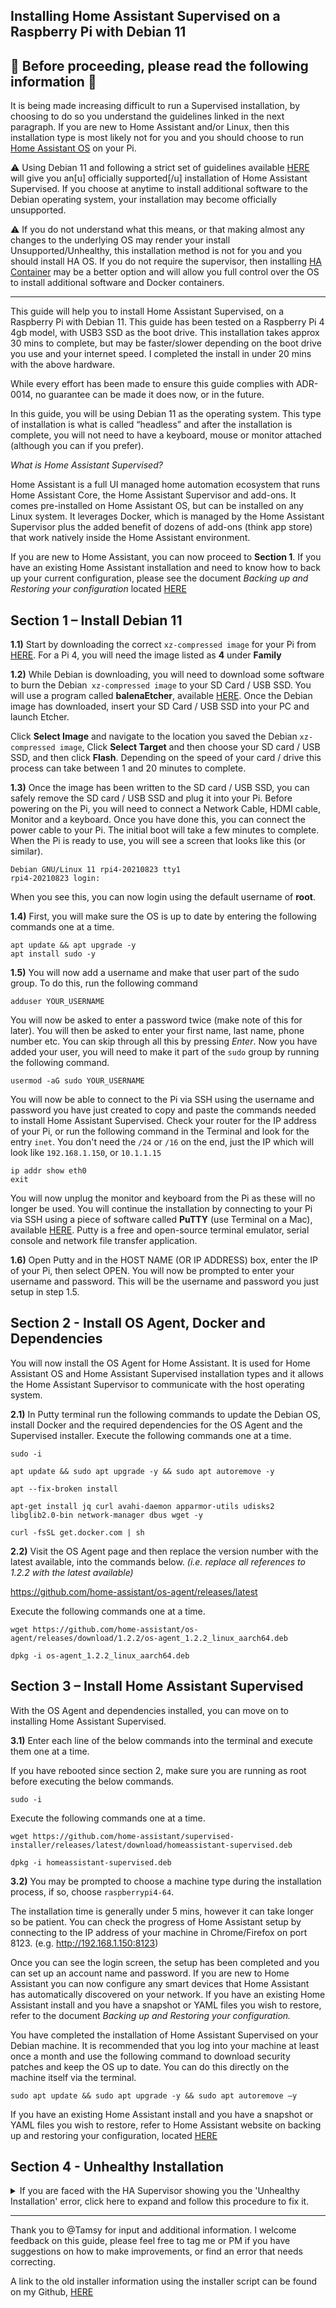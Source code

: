 ## Installing Home Assistant Supervised on a Raspberry Pi with Debian 11

##  :stop_sign: Before proceeding, please read the following information :stop_sign: 

It is being made increasing difficult to run a Supervised installation, by choosing to do so you understand the guidelines linked in the next paragraph. If you are new to Home Assistant and/or Linux, then this installation type is most likely not for you and you should choose to run [Home Assistant OS](https://www.home-assistant.io/installation/raspberrypi) on your Pi. 

:warning: Using Debian 11 and following a strict set of guidelines available [HERE](https://github.com/home-assistant/architecture/blob/6da4482d171f2ef04de9320d313526653b5818b4/adr/0014-home-assistant-supervised.md) will give you an[u] officially supported[/u] installation of Home Assistant Supervised. If you choose at anytime to install additional software to the Debian operating system, your installation may become officially unsupported. 

:warning: If you do not understand what this means, or that making almost any changes to the underlying OS may render your install Unsupported/Unhealthy, this installation method is not for you and you should install HA OS. If you do not require the supervisor, then installing [HA Container](https://www.home-assistant.io/installation/raspberrypi#install-home-assistant-container) may be a better option and will allow you full control over the OS to install additional software and Docker containers.
___________________________


This guide will help you to install Home Assistant Supervised, on a Raspberry Pi with Debian 11. This guide has been tested on a Raspberry Pi 4 4gb model, with USB3 SSD as the boot drive. This installation takes approx 30 mins to complete, but may be faster/slower depending on the boot drive you use and your internet speed. I completed the install in under 20 mins with the above hardware.

While every effort has been made to ensure this guide complies with ADR-0014, no guarantee can be made it does now, or in the future.

In this guide, you will be using Debian 11 as the operating system. This type of installation is what is called “headless” and after the installation is complete, you will not need to have a keyboard, mouse or monitor attached (although you can if you prefer).

*What is Home Assistant Supervised?*

Home Assistant is a full UI managed home automation ecosystem that runs Home Assistant Core, the Home Assistant Supervisor and add-ons. It comes pre-installed on Home Assistant OS, but can be installed on any Linux system. It leverages Docker, which is managed by the Home Assistant Supervisor plus the added benefit of dozens of add-ons (think app store) that work natively inside the Home Assistant environment.

If you are new to Home Assistant, you can now proceed to **Section 1**. If you have an existing Home Assistant installation and need to know how to back up your current configuration, please see the document  *Backing up and Restoring your configuration* located  [HERE](https://github.com/Kanga-Who/home-assistant/blob/9f437fb0043daaa6ed450ed0eec7da479cb1ff93/Backup%20and%20restore%20your%20config.md)


## Section 1 – Install Debian 11

**1.1)** Start by downloading the correct `xz-compressed image` for your Pi from [HERE](https://raspi.debian.net/tested-images/). For a Pi 4, you will need the image listed as **4** under **Family**

**1.2)** While Debian is downloading, you will need to download some software to burn the Debian` xz-compressed image` to your SD Card / USB SSD. You will use a program called **balenaEtcher**, available [HERE](https://www.balena.io/etcher/). Once the Debian image has downloaded, insert your SD Card / USB SSD into your PC and launch Etcher.

Click **Select Image** and navigate to the location you saved the Debian `xz-compressed image`, Click **Select Target** and then choose your SD card / USB SSD, and then click **Flash**. Depending on the speed of your card / drive this process can take between 1 and 20 minutes to complete.


**1.3)** Once the image has been written to the SD card / USB SSD, you can safely remove the SD card / USB SSD and plug it into your Pi. Before powering on the Pi, you will need to connect a Network Cable, HDMI cable, Monitor and a keyboard. Once you have done this, you can connect the power cable to your Pi. The initial boot will take a few minutes to complete. When the Pi is ready to use, you will see a screen that looks like this (or similar).
```
Debian GNU/Linux 11 rpi4-20210823 tty1
rpi4-20210823 login:
```

When you see this, you can now login using the default username of **root**.

**1.4)** First, you will make sure the OS is up to date by entering the following commands one at a time. 
```
apt update && apt upgrade -y
apt install sudo -y
```

**1.5)** You will now add a username and make that user part of the sudo group. To do this, run the following command

```
adduser YOUR_USERNAME
```
You will now be asked to enter a password twice (make note of this for later). You will then be asked to enter your first name, last name, phone number etc. You can skip through all this by pressing *Enter*. Now you have added your user, you will need to make it part of the `sudo` group by running the following command.

```
usermod -aG sudo YOUR_USERNAME
```
You will now be able to connect to the Pi via SSH using the username and password you have just created to copy and paste the commands needed to install Home Assistant Supervised. Check your router for the IP address of your Pi, or run the following command in the Terminal and look for the entry `inet`. You don't need the `/24` or `/16` on the end, just the IP which will look like `192.168.1.150`, or `10.1.1.15`

```
ip addr show eth0
exit
``` 

You will now unplug the monitor and keyboard from the Pi as these will no longer be used. You will continue the installation by connecting to your Pi via SSH using a piece of software called **PuTTY** (use Terminal on a Mac), available [HERE](https://www.chiark.greenend.org.uk/~sgtatham/putty/latest.html). Putty is a free and open-source terminal emulator, serial console and network file transfer application. 

**1.6)** Open Putty and in the HOST NAME (OR IP ADDRESS) box, enter the IP of your Pi, then select OPEN. You will now be prompted to enter your username and password. This will be the username and password you just setup in step 1.5.

## Section 2 - Install OS Agent, Docker and Dependencies

You will now install the OS Agent for Home Assistant. It is used for Home Assistant OS and Home Assistant Supervised installation types and it allows the Home Assistant Supervisor to communicate with the host operating system.

**2.1)** In Putty terminal run the following commands to update the Debian OS, install Docker and the required dependencies for the OS Agent and the Supervised installer. Execute the following commands one at a time.

```
sudo -i

apt update && sudo apt upgrade -y && sudo apt autoremove -y

apt --fix-broken install

apt-get install jq curl avahi-daemon apparmor-utils udisks2 libglib2.0-bin network-manager dbus wget -y

curl -fsSL get.docker.com | sh
```

**2.2)** Visit the OS Agent page and then replace the version number with the latest available, into the commands below. *(i.e. replace all references to 1.2.2 with the latest available)*

https://github.com/home-assistant/os-agent/releases/latest

Execute the following commands one at a time.
```
wget https://github.com/home-assistant/os-agent/releases/download/1.2.2/os-agent_1.2.2_linux_aarch64.deb

dpkg -i os-agent_1.2.2_linux_aarch64.deb
```
## Section 3 – Install Home Assistant Supervised

With the OS Agent and dependencies installed, you can move on to installing Home Assistant Supervised.

**3.1)** Enter each line of the below commands into the terminal and execute them one at a time.

If you have rebooted since section 2, make sure you are running as root before executing the below commands.
```
sudo -i
```
Execute the following commands one at a time.
```
wget https://github.com/home-assistant/supervised-installer/releases/latest/download/homeassistant-supervised.deb

dpkg -i homeassistant-supervised.deb
```

**3.2)** You may be prompted to choose a machine type during the installation process, if so, choose `raspberrypi4-64`.

The installation time is generally under 5 mins, however it can take longer so be patient. You can check the progress of Home Assistant setup by connecting to the IP address of your machine in Chrome/Firefox on port 8123. (e.g. http://192.168.1.150:8123) 

Once you can see the login screen, the setup has been completed and you can set up an account name and password. If you are new to Home Assistant you can now configure any smart devices that Home Assistant has automatically discovered on your network. If you have an existing Home Assistant install and you have a snapshot or YAML files you wish to restore, refer to the document *Backing up and Restoring your configuration.*

You have completed the installation of Home Assistant Supervised on your Debian machine. It is recommended that you log into your machine at least once a month and use the following command to download security patches and keep the OS up to date. You can do this directly on the machine itself via the terminal.

```
sudo apt update && sudo apt upgrade -y && sudo apt autoremove –y
```

If you have an existing Home Assistant install and you have a snapshot or YAML files you wish to restore, refer to Home Assistant website on backing up and restoring your configuration, located [HERE](https://www.home-assistant.io/common-tasks/supervised/#making-a-backup-from-the-ui)

## Section 4 - Unhealthy Installation
<details>
  <summary> If you are faced with the HA Supervisor showing you the 'Unhealthy Installation' error, click here to expand and follow this procedure to fix it.</summary>

**4.1)** Install the **SSH & Web Terminal** add-on from with the HA Supervisor add-on store. It looks like this. 
![ssh|331x90](upload://94WdjeVWRIQ3mX4iSkjXKrAFfed.png)

Configure the add-on so you can connect to the HA container. Here is an example of a simple working configuration you can use, adjust the `username` and `password` to suit.

```
ssh:
  username: USERNAME
  password: PASSWORD
  authorized_keys: []
  sftp: false
  compatibility_mode: false
  allow_agent_forwarding: false
  allow_remote_port_forwarding: false
  allow_tcp_forwarding: false
zsh: true
share_sessions: false
packages: []
init_commands: []
``` 
You will need to change the port to 23 (or other unused port number of your choosing) in the Network section of the Configuration tab. Once you have installed and configured the add-on, move on to the next step.

**4.2)** Using Putty, login to the HA machine using the IP of the machine and port 23. Use the username and password you configured in the previous step.

**4.3)** Once logged in you can now execute the following command;
```
ha jobs options --ignore-conditions healthy
```
Once you have done this, you should see a message saying, *Command completed successfully*. You can type `exit` to leave the shell connection. You can now also turn off/stop the SSH & Web Terminal add-on in HA as you will no longer need it. It can be restarted at anytime.

![Capture|593x337](upload://9to6dfTx05R9O7d1G0uK4gbDail.png)
</details>

___

Thank you to @Tamsy for input and additional information. I welcome feedback on this guide, please feel free to tag me or PM if you have suggestions on how to make improvements, or find an error that needs correcting.

A link to the old installer information using the installer script can be found on my Github, [HERE](https://github.com/Kanga-Who/home-assistant/blob/master/Supervised%20on%20Raspberry%20Pi%20with%20Debian.md)
